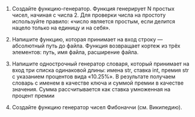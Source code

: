 1. Создайте функцию-генератор.
 Функция генерирует N простых чисел,
начиная с числа 2. Для проверки числа на простоту используйте
правило: «число является простым, если делится
нацело только на единицу и на себя».


2.  Напишите функцию, которая принимает на вход строку —
абсолютный путь до файла. Функция возвращает кортеж из трёх
элементов: путь, имя файла, расширение файла.


3. Напишите однострочный генератор словаря, который принимает
на вход три списка одинаковой длины: имена str, ставка int,
премия str с указанием процентов вида «10.25%». В результате
получаем словарь с именем в качестве ключа и суммой
премии в качестве значения. Сумма рассчитывается
как ставка умноженная на процент премии


4. Создайте функцию генератор чисел Фибоначчи (см. Википедию).